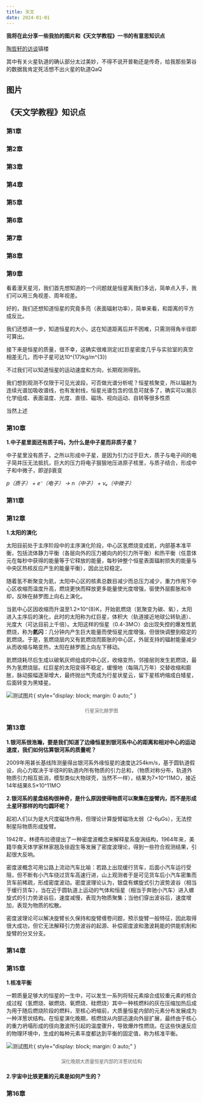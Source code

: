 ```yaml
---
title: 天文
date: 2024-01-01
---
```


**我将在此分享一些我拍的图片和《天文学教程》一书的有意思知识点**

[陶哲轩的访谈](https://www.bilibili.com/video/BV1Je81zQEet/?spm_id_from=333.337.search-card.all.click&vd_source=cb820771210b463978fa2b2f70d01c5a)镇楼

其中有关火星轨道的确认部分太过美妙，不得不说开普勒还是传奇，给我那些第谷的数据我肯定死活想不出火星的轨道QaQ
## 图片

## 《天文学教程》知识点
### 第1章
### 第2章
### 第3章
### 第4章
### 第5章
### 第6章
### 第7章
### 第8章
### 第9章
看着漫天星河，我们首先想知道的一个问题就是恒星离我们多远，简单点入手，我们可以用三角视差、周年视差。

好的，我们还想知道恒星的究竟多亮（表面辐射功率），简单来看，和距离的平方成反比。

我们还想进一步，知道恒星的大小，这在知道距离后并不困难，只需测得角半径即可算出。

接下来是恒星的质量，很不幸，这确实很难测定(红巨星密度几乎与实验室的真空相差无几，而中子星可达10^{17}kg/m^{3})

不过我们可以知道恒星的运动速度和方向，长期观测得到。

我们想到观测不仅限于可见光波段，可否做光谱分析呢？恒星核聚变，所以辐射为连续光谱加吸收谱线，也有发射线，恒星光谱包含的信息可就多了，确实可以揭示化学组成、表面温度、光度、直径、磁场、视向运动、自转等很多性质

当然上述
### 第10章
**1.中子星里面还有质子吗，为什么是中子星而非质子星？**

中子星里没有质子，之所以形成中子星，是因为引力过于巨大，质子与电子间的电子简并压无法抵抗，巨大的压力将电子狠狠地压进原子核里，与质子结合，形成中子和中微子，即逆β衰变

*p（质子） + e⁻（电子） → n（中子） + νₑ（中微子）*
### 第11章
### 第12章
**1.太阳的演化**

太阳目前处于主序阶段中的主序演化阶段，中心区氢燃烧变成氦，内部基本准平衡，包括流体静力平衡（各层向外的压力被向内的引力所平衡）和热平衡（任意体元在每秒中获得的能量等于它释放的能量，每秒钟整个恒星表面辐射损失的能量与中央区热核反应产生的能量平衡），因此比较稳定。

随着氢不断聚变为氦，太阳中心区的核素总数目减少而总压力减少，重力作用下中心区收缩而温度升高，燃烧更快而释放更多能量使光度增强，驱使外层膨胀和冷却，反映在赫罗图上向右上演化。

当氦中心区因收缩而升温至1.2×10^{8}K，开始氦燃烧（氦聚变为碳、氧），太阳进入主序后的演化，此时的太阳称为红巨星，体积大（轨道接近地球公转轨道）、光度大（可达目前上千倍）。太阳这样的恒星（0.4-3M○）会出现失控的爆发性氦燃烧，称为**氦闪**：几分钟内产生巨大能量而使恒星光度增强，但很快调整到稳定的氦燃烧。于是，氢燃烧层内又有氦燃烧而膨胀的中心区，外层支持的辐射能量减少从而收缩与略变热，太阳在赫罗图上向左下移动。

氦燃烧耗尽后生成以碳氧灰烬组成的中心区，收缩变热，邻接层则发生氦燃烧，最外为氢燃烧层。红巨星的太阳变得不稳定，缓慢地（每隔几万年）交替收缩和膨胀，脉动振幅逐渐增大，最终抛出气壳成为行星状星云，留下星核坍缩成白矮星，后面转变为黑矮星。

![测试图片](../../img/sun_H-R.jpg){ style="display: block; margin: 0 auto;" }
<div style="text-align: center; margin: 20px 0;">
  <p style="color: #666; font-size: 0.9em;">行星演化赫罗图</p>
</div>

### 第13章
**1.银河系很浩瀚，要是我们知道了边缘恒星到银河系中心的距离和相对中心的运动速度，我们如何估算银河系的质量呢？**

2009年用甚长基线阵测量得出银河系外缘恒星的速度达254km/s，基于圆轨道假设，向心力取决于半径R的轨道内所有物质的引力总和，（物质对称分布，轨道外物质引力相互抵消，模型类似大物球壳，当然不一样），结果为7×10^11M○，接近14年结果8.5×10^11M○

**2.银河系的星盘结构很神奇，是什么原因使得物质可以聚集在旋臂内，而不是形成土星环那样的均匀圆环呢？**

起初人们以为是大尺度磁场作用，但理论计算旋臂磁场太弱（2-6μGs），无法控制星际物质形成旋臂。

1942年，林德布拉德提出了一种密度波概念来解释星系旋涡结构，1964年来，美籍华裔天体学家林家翘及徐遐生等发展了密度波理论，得到一些符合观测结果，引起很大反响。

密度波概念可用公路上流动汽车比喻：若路上出现缓行货车，后面小汽车运行受阻，但不断有小汽车绕过货车高速行进，山上观测者于是可见货车后小汽车密集而货车前稀疏，形成密度波动。密度波理论认为，银盘有螺旋式引力波势波谷（相当于缓行货车），当在近于圆轨道上运动的气体和恒星（相当于奔驰小汽车）进入螺旋式的引力势波谷后，速度减慢，表现为物质聚集；当他们穿出波谷后，速度增加，表现为物质的松散。

密度波理论可以解决旋臂长久保持和旋臂缠卷问题，预示旋臂一般特征，因此取得很大成功，但它无法解释引力势波谷的起源、补偿密度波和激波耗能的供能机制和旋臂的分叉分支。
### 第14章
### 第15章
**1.核准平衡**

一颗质量足够大的恒星的一生中，可以发生一系列将轻元素熔合成较重元素的核合成过程（氢燃烧、碳燃烧、氧燃烧、硅燃烧）其中一种核燃料的灰在压缩加热后成为用于随后燃烧阶段的燃料，至核心坍缩前，大质量恒星内部的元素分布发展成为一种洋葱状结构。在恒星演化晚期，核燃烧从内部迅速向外层扩展，最终由于核心的重力坍塌形成的径向激波所引起的温度骤升，导致爆炸性燃烧。在这些快速反应的物理环境中，生成的每种元素丰度都达到平衡的固定值，称为核准平衡。

![测试图片](../../img/onion_structure.jpg){ style="display: block; margin: 0 auto;" }
<div style="text-align: center; margin: 20px 0;">
  <p style="color: #666; font-size: 0.9em;">演化晚期大质量恒星内部的洋葱状结构</p>
</div>

**2.宇宙中比铁更重的元素是如何产生的？**


### 第16章